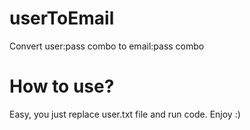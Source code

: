 # userToEmail
Convert user:pass combo to email:pass combo

# How to use? 
Easy, you just replace user.txt file and run code. Enjoy :)
